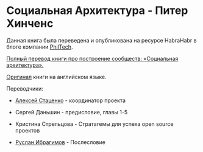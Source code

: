 # Социальная Архитектура - Питер Хинченс

Данная книга была переведена и опубликована на ресурсе HabraHabr в блоге компании [PhilTech](http://go.philtech.ru/).

[Полный перевод книги про построение сообществ: «Социальная архитектура».](https://habrahabr.ru/company/philtech/blog/352390/)

[Оригинал](https://www.gitbook.com/book/hintjens/social-architecture/details) книги на английском языке.

Переводчики:

* [Алексей Стаценко](https://habrahabr.ru/users/MagisterLudi/) - координатор проекта

* Сергей Даньшин - предисловие, главы 1-5

* Кристина Стрельцова - Стратагемы для успеха open source проектов

* [Руслан Ибрагимов](https://ruslan.ibragimov.by/) - Послесловие



